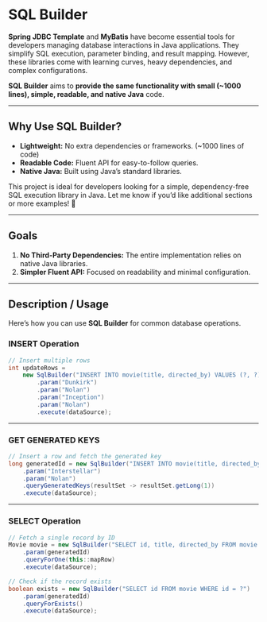 # SQL Builder

**Spring JDBC Template** and **MyBatis** have become essential tools for developers managing database interactions in Java applications. They simplify SQL execution, parameter binding, and result mapping. However, these libraries come with learning curves, heavy dependencies, and complex configurations.

**SQL Builder** aims to **provide the same functionality with small (~1000 lines), simple, readable, and native Java** code.

---

## Why Use SQL Builder?
- **Lightweight:** No extra dependencies or frameworks. (~1000 lines of code) 
- **Readable Code:** Fluent API for easy-to-follow queries.
- **Native Java:** Built using Java’s standard libraries.

This project is ideal for developers looking for a simple, dependency-free SQL execution library in Java. Let me know if you’d like additional sections or more examples! 🚀

---

## Goals
1. **No Third-Party Dependencies:** The entire implementation relies on native Java libraries.
2. **Simpler Fluent API:** Focused on readability and minimal configuration.

---
## Description / Usage
Here’s how you can use **SQL Builder** for common database operations.

### **INSERT Operation**
```java
// Insert multiple rows
int updateRows =
    new SqlBuilder("INSERT INTO movie(title, directed_by) VALUES (?, ?), (?, ?)")
        .param("Dunkirk")
        .param("Nolan")
        .param("Inception")
        .param("Nolan")
        .execute(dataSource);

```

---

### **GET GENERATED KEYS**
```java
// Insert a row and fetch the generated key
long generatedId = new SqlBuilder("INSERT INTO movie(title, directed_by) VALUES (?, ?)")
    .param("Interstellar")
    .param("Nolan")
    .queryGeneratedKeys(resultSet -> resultSet.getLong(1))
    .execute(dataSource);

```

---

### **SELECT Operation**
```java
// Fetch a single record by ID
Movie movie = new SqlBuilder("SELECT id, title, directed_by FROM movie WHERE id = ?")
    .param(generatedId)
    .queryForOne(this::mapRow)
    .execute(dataSource);

// Check if the record exists
boolean exists = new SqlBuilder("SELECT id FROM movie WHERE id = ?")
    .param(generatedId)
    .queryForExists()
    .execute(dataSource);
```
